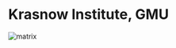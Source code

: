 # Krasnow Institute, GMU
![matrix](https://user-images.githubusercontent.com/35988536/42948070-ba458a5a-8b3c-11e8-9726-40fc88332152.gif)

